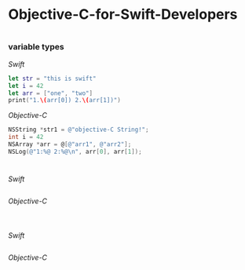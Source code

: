 # Objective-C-for-Swift-Developers

#
### variable types 
*Swift*
```swift
let str = "this is swift"
let i = 42
let arr = ["one", "two"]
print("1.\(arr[0]) 2.\(arr[1])")
```

*Objective-C*
```objective-c
NSString *str1 = @"objective-C String!";
int i = 42
NSArray *arr = @[@"arr1", @"arr2"];
NSLog(@"1:%@ 2:%@\n", arr[0], arr[1]);
```

#
###  

*Swift*
```swift
```

*Objective-C*
```objective-c

```

#
###  

*Swift*
```swift
```

*Objective-C*
```objective-c

```

#
